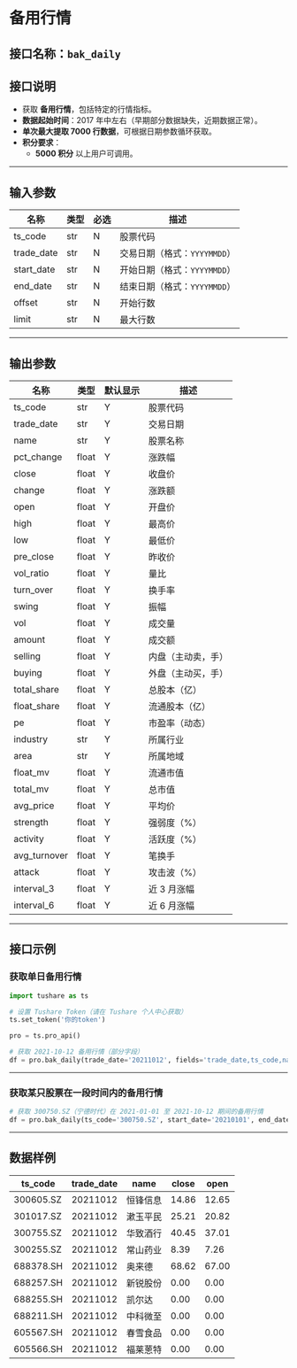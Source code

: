 # 备用行情

## 接口名称：`bak_daily`

## 接口说明
- 获取 **备用行情**，包括特定的行情指标。
- **数据起始时间**：2017 年中左右（早期部分数据缺失，近期数据正常）。
- **单次最大提取 7000 行数据**，可根据日期参数循环获取。
- **积分要求**：
  - **5000 积分** 以上用户可调用。

---

## **输入参数**

| 名称        | 类型  | 必选 | 描述 |
|------------|------|------|------------------------------|
| ts_code    | str  | N    | 股票代码 |
| trade_date | str  | N    | 交易日期（格式：`YYYYMMDD`） |
| start_date | str  | N    | 开始日期（格式：`YYYYMMDD`） |
| end_date   | str  | N    | 结束日期（格式：`YYYYMMDD`） |
| offset     | str  | N    | 开始行数 |
| limit      | str  | N    | 最大行数 |

---

## **输出参数**

| 名称          | 类型  | 默认显示 | 描述 |
|--------------|------|---------|------------------------------|
| ts_code      | str  | Y       | 股票代码 |
| trade_date   | str  | Y       | 交易日期 |
| name         | str  | Y       | 股票名称 |
| pct_change   | float | Y       | 涨跌幅 |
| close        | float | Y       | 收盘价 |
| change       | float | Y       | 涨跌额 |
| open         | float | Y       | 开盘价 |
| high         | float | Y       | 最高价 |
| low          | float | Y       | 最低价 |
| pre_close    | float | Y       | 昨收价 |
| vol_ratio    | float | Y       | 量比 |
| turn_over    | float | Y       | 换手率 |
| swing        | float | Y       | 振幅 |
| vol          | float | Y       | 成交量 |
| amount       | float | Y       | 成交额 |
| selling      | float | Y       | 内盘（主动卖，手） |
| buying       | float | Y       | 外盘（主动买，手） |
| total_share  | float | Y       | 总股本（亿） |
| float_share  | float | Y       | 流通股本（亿） |
| pe           | float | Y       | 市盈率（动态） |
| industry     | str  | Y       | 所属行业 |
| area         | str  | Y       | 所属地域 |
| float_mv     | float | Y       | 流通市值 |
| total_mv     | float | Y       | 总市值 |
| avg_price    | float | Y       | 平均价 |
| strength     | float | Y       | 强弱度（%） |
| activity     | float | Y       | 活跃度（%） |
| avg_turnover | float | Y       | 笔换手 |
| attack       | float | Y       | 攻击波（%） |
| interval_3   | float | Y       | 近 3 月涨幅 |
| interval_6   | float | Y       | 近 6 月涨幅 |

---

## **接口示例**

### **获取单日备用行情**
```python
import tushare as ts

# 设置 Tushare Token（请在 Tushare 个人中心获取）
ts.set_token('你的token')

pro = ts.pro_api()

# 获取 2021-10-12 备用行情（部分字段）
df = pro.bak_daily(trade_date='20211012', fields='trade_date,ts_code,name,close,open')
```

---

### **获取某只股票在一段时间内的备用行情**
```python
# 获取 300750.SZ（宁德时代）在 2021-01-01 至 2021-10-12 期间的备用行情
df = pro.bak_daily(ts_code='300750.SZ', start_date='20210101', end_date='20211012')
```

---

## **数据样例**

| ts_code    | trade_date | name   | close | open  |
|-----------|-----------|--------|-------|------|
| 300605.SZ | 20211012  | 恒锋信息 | 14.86 | 12.65 |
| 301017.SZ | 20211012  | 漱玉平民 | 25.21 | 20.82 |
| 300755.SZ | 20211012  | 华致酒行 | 40.45 | 37.01 |
| 300255.SZ | 20211012  | 常山药业 | 8.39  | 7.26  |
| 688378.SH | 20211012  | 奥来德  | 68.62 | 67.00 |
| 688257.SH | 20211012  | 新锐股份 | 0.00  | 0.00  |
| 688255.SH | 20211012  | 凯尔达  | 0.00  | 0.00  |
| 688211.SH | 20211012  | 中科微至 | 0.00  | 0.00  |
| 605567.SH | 20211012  | 春雪食品 | 0.00  | 0.00  |
| 605566.SH | 20211012  | 福莱蒽特 | 0.00  | 0.00  |
